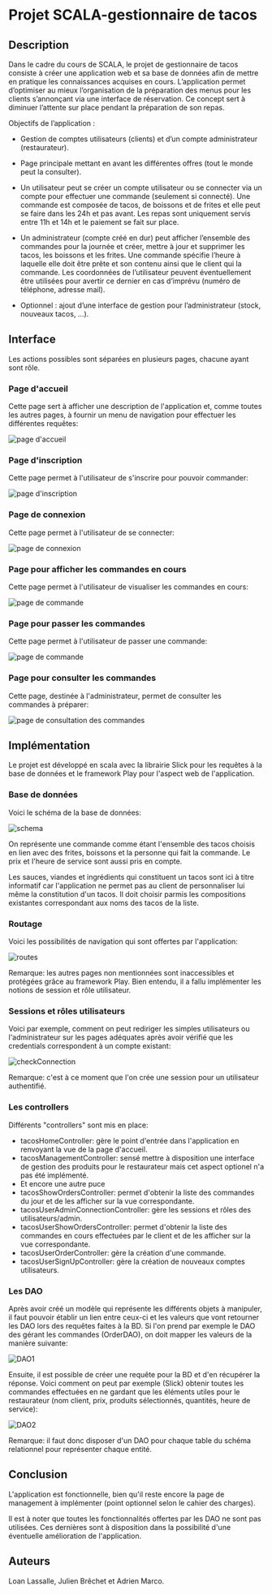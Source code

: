 # Projet SCALA-gestionnaire de tacos


## Description
Dans le cadre du cours de SCALA, le projet de gestionnaire de tacos consiste à créer une application web et sa base de données afin de mettre en pratique les connaissances acquises en cours.
L’application permet d’optimiser au mieux l’organisation de la préparation des menus pour les clients s’annonçant via une interface de réservation. Ce concept sert à diminuer l’attente sur place pendant la préparation de son repas.

Objectifs de l’application :
-  Gestion de comptes utilisateurs (clients) et d’un compte administrateur (restaurateur).

-  Page principale mettant en avant les différentes offres (tout le monde peut la consulter).
-  Un utilisateur peut se créer un compte utilisateur ou se connecter via un compte pour effectuer une commande (seulement si connecté). Une commande est composée de tacos, de boissons et de frites et elle peut se faire dans les 24h et pas avant. Les repas sont uniquement servis entre 11h et 14h et le paiement se fait sur place.
-  Un administrateur (compte créé en dur) peut afficher l’ensemble des commandes pour la journée et créer, mettre à jour et supprimer les tacos, les boissons et les frites. Une commande spécifie l’heure à laquelle elle doit être prête et son contenu ainsi que le client qui la commande. Les coordonnées de l’utilisateur peuvent éventuellement être utilisées pour avertir ce dernier en cas d’imprévu (numéro de téléphone, adresse mail).
-  Optionnel : ajout d’une interface de gestion pour l’administrateur (stock, nouveaux tacos, …).


## Interface
Les actions possibles sont séparées en plusieurs pages, chacune ayant sont rôle.

### Page d'accueil
Cette page sert à afficher une description de l'application et, comme toutes les autres pages, à fournir un menu de navigation pour effectuer les différentes requêtes:

![page d'accueil](1.png)

### Page d'inscription
Cette page permet à l'utilisateur de s'inscrire pour pouvoir commander:

![page d'inscription](2.png)

### Page de connexion
Cette page permet à l'utilisateur de se connecter:

![page de connexion](3.png)

### Page pour afficher les commandes en cours
Cette page permet à l'utilisateur de visualiser les commandes en cours:

![page de commande](6.png)

### Page pour passer les commandes
Cette page permet à l'utilisateur de passer une commande:

![page de commande](4.png)

### Page pour consulter les commandes
Cette page, destinée à l'administrateur, permet de consulter les commandes à préparer:

![page de consultation des commandes](5.png)

## Implémentation

Le projet est développé en scala avec la librairie Slick pour les requêtes à la base de données et le framework Play pour l'aspect web de l'application.

### Base de données
Voici le schéma de la base de données:

![schema](schema.png)

On représente une commande comme étant l'ensemble des tacos choisis en lien avec des frites, boissons et la personne qui fait la commande. Le prix et l'heure de service sont aussi pris en compte.

Les sauces, viandes et ingrédients qui constituent un tacos sont ici à titre informatif car l'application ne permet pas au client de personnaliser lui même la constitution d'un tacos. Il doit choisir parmis les compositions existantes correspondant aux noms des tacos de la liste.

### Routage
Voici les possibilités de navigation qui sont offertes par l'application:

![routes](routes.png)

Remarque: les autres pages non mentionnées sont inaccessibles et protégées grâce au framework Play. Bien entendu, il a fallu implémenter les notions de session et rôle utilisateur.

### Sessions et rôles utilisateurs

Voici par exemple, comment on peut rediriger les simples utilisateurs ou l'administrateur sur les pages adéquates après avoir vérifié que les credentials correspondent à un compte existant:

![checkConnection](check.png)

Remarque: c'est à ce moment que l'on crée une session pour un utilisateur authentifié.


### Les controllers

Différents "controllers" sont mis en place:

<ul>
<li>tacosHomeController: gère le point d'entrée dans l'application en renvoyant la vue de la page d'accueil.</li>
<li>tacosManagementController: sensé mettre à disposition une interface de gestion des produits pour le restaurateur mais cet aspect optionel n'a pas été implémenté.</li>
<li>Et encore une autre puce</li>
<li>tacosShowOrdersController: permet d'obtenir la liste des commandes du jour et de les afficher sur la vue correspondante.</li>
<li>tacosUserAdminConnectionController: gère les sessions et rôles des utilisateurs/admin.</li>
<li>tacosUserShowOrdersController: permet d'obtenir la liste des commandes en cours effectuées par le client et de les afficher sur la vue correspondante.</li>
<li>tacosUserOrderController: gère la création d'une commande.</li>
<li>tacosUserSignUpController: gère la création de nouveaux comptes utilisateurs.</li>
</ul>

### Les DAO
Après avoir créé un modèle qui représente les différents objets à manipuler, il faut pouvoir établir un lien entre ceux-ci et les valeurs que vont retourner les DAO lors des requêtes faites à la BD.
Si l'on prend par exemple le DAO des gérant les commandes (OrderDAO), on doit mapper les valeurs de la manière suivante:

![DAO1](dao1.png)

Ensuite, il est possible de créer une requête pour la BD et d'en récupérer la réponse. Voici comment on peut par exemple (Slick) obtenir toutes les commandes effectuées en ne gardant que les éléments utiles pour le restaurateur (nom client, prix, produits sélectionnés, quantités, heure de service):

![DAO2](dao2.png)

Remarque: il faut donc disposer d'un DAO pour chaque table du schéma relationnel pour représenter chaque entité.

## Conclusion
L'application est fonctionnelle, bien qu'il reste encore la page de management à implémenter (point optionnel selon le cahier des charges).

Il est à noter que toutes les fonctionnalités offertes par les DAO ne sont pas utilisées. Ces dernières sont à disposition dans la possibilité d'une éventuelle amélioration de l'application.

## Auteurs
Loan Lassalle, Julien  Brêchet et Adrien Marco.